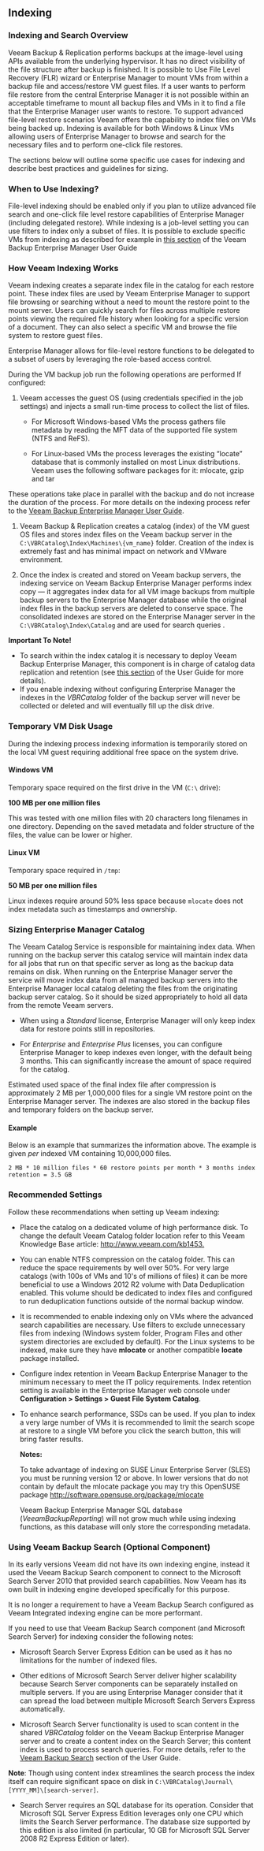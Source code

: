 ## Indexing

### Indexing and Search Overview

Veeam Backup & Replication performs backups at the image-level using
APIs available from the underlying hypervisor. It has no direct
visibility of the file structure after backup is finished. It
is possible to Use File Level Recovery (FLR) wizard or Enterprise Manager to mount VMs from
within a backup file and access/restore VM guest files.
If a user wants to perform file restore from the central Enterprise
Manager it is not possible within an acceptable timeframe to mount all
backup files and VMs in it to find a file that the Enterprise Manager
user wants to restore.
To support advanced file-level restore scenarios Veeam offers the
capability to index files on VMs being backed up. Indexing is available
for both Windows & Linux VMs allowing users of Enterprise Manager to browse and search for the necessary files and to perform one-click file restores.

The sections below will outline some specific use cases for indexing and describe best practices and
guidelines for sizing.


### When to Use Indexing?

File-level indexing should be enabled only if you plan to utilize
advanced file search and one-click file level restore capabilities of
Enterprise Manager (including delegated restore). While
indexing is a job-level setting you can use filters to index only a
subset of files. It is possible to exclude specific VMs from
indexing as described for example in [this
section](http://helpcenter.veeam.com/backup/em/index.html?em_indexing_options.html)
of the Veeam Backup Enterprise Manager User Guide

### How Veeam Indexing Works

Veeam indexing creates a separate index file in the catalog for each restore point.
These index files are used by Veeam Enterprise Manager to support
file browsing or searching without a need to mount the restore point to
the mount server. Users can quickly search for files across
multiple restore points viewing the required file history when looking for
a specific version of a document. They can also select a specific VM and
browse the file system to restore guest files.

Enterprise Manager allows for file-level restore
functions to be delegated to a subset of users by leveraging the
role-based access control.

During the VM backup job run the following operations are performed If configured:

1.  Veeam accesses the guest OS (using credentials specified in the
    job settings) and injects a small run-time process to collect the
    list of files.

    -   For Microsoft Windows-based VMs the process gathers file
        metadata by reading the MFT data of the supported file system
        (NTFS and ReFS).

    -   For Linux-based VMs the process leverages the existing “locate”
        database that is commonly installed on most Linux distributions. Veeam uses the following software packages for it: mlocate, gzip and tar

These operations take place in parallel with the backup and do not
increase the duration of the process. For more details on the indexing
process refer to the [Veeam Backup Enterprise Manager User
Guide](http://helpcenter.veeam.com/backup/em/index.html?indexing_hiw.html).

1.  Veeam Backup & Replication creates a catalog (index) of the VM guest
    OS files and stores index files on the Veeam backup server in the
    `C:\VBRCatalog\Index\Machines\{vm_name}` folder. Creation of the index
    is extremely fast and has minimal impact on network and
    VMware environment.

2.  Once the index is created and stored on Veeam backup servers, the
    indexing service on Veeam Backup Enterprise Manager performs index
    copy — it aggregates index data for all VM image backups from
    multiple backup servers to the Enterprise Manager database while the original index files in the backup servers are deleted to conserve space.
    The consolidated indexes are stored on the Enterprise Manager server in the `C:\VBRCatalog\Index\Catalog` and are used for search queries .


**Important To Note!**
- To search within the index catalog it is necessary to
deploy Veeam Backup Enterprise Manager, this component is in charge
of catalog data replication and retention (see [this section](http://helpcenter.veeam.com/backup/em/index.html?veeam_backup_catalog.html) of the User Guide for more details).
- If you enable indexing without configuring Enterprise Manager the indexes in the *VBRCatalog* folder of the backup server will never be collected or deleted and will eventually fill up the disk drive.


### Temporary VM Disk Usage

During the indexing process indexing information is
temporarily stored on the local VM guest requiring additional free
space on the system drive.

#### Windows VM
Temporary space required on the first drive in the VM (`С:\` drive):

**100 MB per one million files**

This was tested with one million
files with 20 characters long filenames in one directory. Depending on the saved
metadata and folder structure of the files, the value can be lower or
higher.

#### Linux VM
Temporary space required in `/tmp`:

**50 MB per one million files**

Linux indexes require
around 50% less space because `mlocate` does not index
metadata such as timestamps and ownership.

### Sizing Enterprise Manager Catalog

The Veeam Catalog Service is responsible for maintaining index data.
When running on the backup server this catalog service will
maintain index data for all jobs that run on that specific server as
long as the backup data remains on disk. When running on the Enterprise
Manager server the service will move index data from all managed
backup servers into the Enterprise Manager local catalog deleting the files from the originating backup server catalog. So it should be sized
appropriately to hold all data from the remote Veeam servers.

-   When using a *Standard* license, Enterprise Manager will only keep
    index data for restore points still in repositories.

-   For *Enterprise* and *Enterprise Plus* licenses, you can configure
    Enterprise Manager to keep indexes even longer, with the default
    being 3 months. This can significantly increase the amount of space
    required for the catalog.

Estimated used space of the final index file after compression is
approximately 2 MB per 1,000,000 files for a single VM restore point
on the Enterprise Manager server. The indexes are also stored
in the backup files and temporary folders on the backup server.

#### Example
Below is an example that summarizes the information above. The example
is given _per_ indexed VM containing 10,000,000 files.

`2 MB * 10 million files * 60 restore
points per month * 3 months index retention = 3.5 GB`

### Recommended Settings

Follow these recommendations when setting up Veeam indexing:

-   Place the catalog on a dedicated volume of high performance disk. To
    change the default Veeam Catalog folder location refer to this
    Veeam Knowledge Base article: <http://www.veeam.com/kb1453.>

-   You can enable NTFS compression on the catalog folder. This can reduce the space requirements by well
    over 50%. For very large catalogs (with 100s of VMs and
    10's of millions of files) it can be more beneficial to use a
    Windows 2012 R2 volume with Data Deduplication enabled. This volume
    should be dedicated to index files and configured to run
    deduplication functions outside of the normal backup window.

-   It is recommended to enable indexing only on VMs where the advanced
    search capabilities are necessary. Use filters to exclude
    unnecessary files from indexing (Windows system folder, Program
    Files and other system directories are excluded by default). For the
    Linux systems to be indexed, make sure they have **mlocate** or
    another compatible **locate** package installed.

-   Configure index retention in Veeam Backup Enterprise Manager to the
    minimum necessary to meet the IT policy requirements. Index
    retention setting is available in the Enterprise Manager web console
    under **Configuration &gt; Settings &gt; Guest File System
    Catalog**.



-   To enhance search performance, SSDs can be used. If you plan to
    index a very large number of VMs it is recommended to limit the
    search scope at restore to a single VM before you click the search
    button, this will bring faster results.

    **Notes:**

    To take advantage of indexing on SUSE Linux Enterprise Server (SLES) you must be running version 12 or above. In lower versions that do not contain by default the mlocate package you may try this OpenSUSE package
    http://software.opensuse.org/package/mlocate

    Veeam Backup Enterprise Manager SQL database
    (*VeeamBackupReporting*) will not grow much while using indexing
    functions, as this database will only store the corresponding metadata.


### Using Veeam Backup Search (Optional Component)

In its early versions Veeam did not have its own indexing engine,
instead it used the Veeam Backup Search component to connect to the
Microsoft Search Server 2010 that provided search capabilities. Now Veeam has its own built in indexing engine developed specifically for this purpose.

 It is no longer a requirement to have a Veeam Backup Search configured as Veeam Integrated indexing engine can be more performant.

If you need to use that Veeam Backup Search component (and Microsoft Search Server) for indexing consider the following notes:

-   Microsoft Search Server Express Edition can be used as it has no
    limitations for the number of indexed files.

-   Other editions of Microsoft Search Server deliver higher
    scalability because Search Server components can be separately
    installed on multiple servers. If you are using Enterprise Manager  consider that it can spread the load between multiple Microsoft Search Servers Express automatically.

-   Microsoft Search Server functionality is used to scan content in the
    shared *VBRCatalog* folder on the Veeam Backup Enterprise Manager
    server and to create a content index on the Search Server; this
    content index is used to process search queries. For more details,
    refer to the [Veeam Backup
    Search](http://helpcenter.veeam.com/backup/80/em/index.html?installing_veeam_backup_search.html)
    section of the User Guide.

**Note**: Though using content index streamlines the search process the
index itself can require significant space on disk in
`C:\VBRCatalog\Journal\[YYYY_MM]\[search-server]`.

-   Search Server requires an SQL database for its operation. Consider
    that Microsoft SQL Server Express Edition leverages only one CPU
    which limits the Search Server performance. The database
    size supported by this edition is also limited (in particular, 10 GB
    for Microsoft SQL Server 2008 R2 Express Edition or later).
